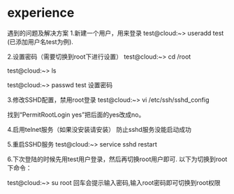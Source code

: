 # experience
遇到的问题及解决方案
1.新建一个用户，用来登录
test@cloud:~> useradd test (已添加用户名test为例).

2.设置密码（需要切换到root下进行设置）
test@cloud:~> cd /root

test@cloud:~> ls

test@cloud:~> passwd test 设置密码

3.修改SSHD配置，禁用root登录
test@cloud:~> vi /etc/ssh/sshd_config

找到“PermitRootLogin yes”把后面的yes改成no。

4.启用telnet服务（如果没安装请安装）
防止sshd服务没能启动成功

5.重启SSHD服务
test@cloud:~> service sshd restart

6.下次登陆的时候先用test用户登录，然后再切换root用户即可.
以下为切换到root下命令：

test@cloud:~> su root 回车会提示输入密码,输入root密码即可切换到root权限